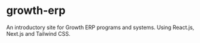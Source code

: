 # growth-erp
An introductory site for Growth ERP programs and systems.  Using React.js, Next.js and Tailwind CSS.
